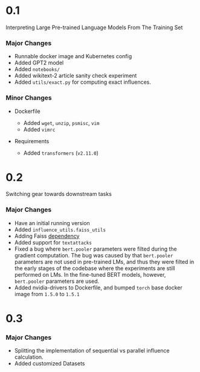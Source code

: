# 0.1
Interpreting Large Pre-trained Language Models From The Training Set

### Major Changes
* Runnable docker image and Kubernetes config
* Added GPT2 model
* Added `notebooks/`
* Added wikitext-2 article sanity check experiment
* Added `utils/exact.py` for computing exact influences.

### Minor Changes
* Dockerfile
    - Added `wget`, `unzip`, `psmisc`, `vim`
    - Added `vimrc`

* Requirements
    - Added `transformers` (`v2.11.0`)


# 0.2
Switching gear towards downstream tasks

### Major Changes
* Have an initial running version
* Added `influence_utils.faiss_utils`
* Adding Faiss [dependency](https://github.com/kyamagu/faiss-wheels)
* Added support for `textattacks`
* Fixed a bug where `bert.pooler` parameters were filted during the gradient computation. The bug was caused by that `bert.pooler` parameters are not used in pre-trained LMs, and thus they were filted in the early stages of the codebase where the experiments are still performed on LMs. In the fine-tuned BERT models, however, `bert.pooler` parameters are used.
* Added nvidia-drivers to Dockerfile, and bumped `torch` base docker image from `1.5.0` to `1.5.1`


# 0.3

### Major Changes
* Splitting the implementation of sequential vs parallel influence calculation.
* Added customized Datasets
